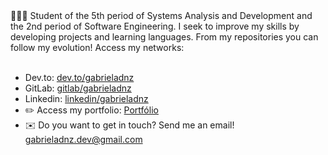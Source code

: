 <!-- <h1 align="center"><b>Olá, :wave:</b></h1> 
<center> -->

<!--
 <div align="center">
<a href="https://git.io/typing-svg"><img src="https://readme-typing-svg.demolab.com?font=Fira+Code&weight=500&size=27&pause=1000&color=821BFD&background=2E0A3000&center=true&vCenter=true&width=435&lines=Bem-vindo(a)+ao+meu+GitHub!" alt="Typing SVG" /></a>
 </div>
</center>

<hr>
-->

<div>
👩🏻‍💻 Student of the 5th period of Systems Analysis and Development and the 2nd period of Software Engineering. I seek to improve my skills by developing projects and learning languages. From my repositories you can follow my evolution! Access my networks:
</div>
<br>

- Dev.to: <a target="_blank" href="https://dev.to/gabrieladnz">dev.to/gabrieladnz</a>
- GitLab: <a target="_blank" href="https://gitlab.com/gabrieladnz">gitlab/gabrieladnz</a>
- Linkedin: <a target="_blank" href="https://www.linkedin.com/in/gabrieladnz/">linkedin/gabrieladnz</a>
- ✏️ Access my portfolio: <a target="_blank" href="https://gabrieladnz.github.io/">Portfólio</a>
- :envelope:	Do you want to get in touch? Send me an email! <a href="mailto:seuemail@example.com">gabrieladnz.dev@gmail.com</a>
<!---
<hr>

  

gbdnz/gbdnz is a ✨ special ✨ repository because its `README.md` (this file) appears on your GitHub profile.
You can click the Preview link to take a look at your changes.

<div align="center">
<div> <a href="https://github.com/gabrieladnz">
<img height="178em" src="https://github-readme-stats-sigma-five.vercel.app/api/top-langs/?username=gabrieladnz&layout=compact&langs_count=10&theme=midnight-purple"/>
<img height="178em" src="https://github-readme-stats-sigma-five.vercel.app/api?username=gabrieladnz&show_icons=true&theme=midnight-purple"/>
</div>
</div>
 <hr>
 
<div align="center">
  <img src="https://github.com/gabrieladnz/gabrieladnz/blob/output/github-contribution-grid-snake.svg" alt="snake gif">
</div>
--->


<!--
## CONTADOR DE VISITAS

<div style="display: flex; justify-content: center; align-items: center;">
  <img src="https://profile-counter.glitch.me/gabrieladnz/count.svg" />
</div>


## GRÁFICO DE CONTRIBUIÇÃO
<div>
   <img alt="DioAugust Grafico de atividade" src="https://github-readme-activity-graph-red.vercel.app/graph?username=gabrieladnz&theme=merko&hide_border=true" />
</div>
--->
